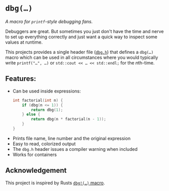 # `dbg(…)`

*A macro for `printf`-style debugging fans.*

Debuggers are great. But sometimes you just don't have the time and nerve to set
up everything correctly and just want a quick way to inspect some values at runtime.

This projects provides a single header file ([`dbg.h`](dbg.h)) that defines a `dbg(…)`
macro which can be used in all circumstances where you would typically write
`printf("…", …)` or `std::cout << … << std::endl;` for the *n*th-time.

## Features:

 * Can be used inside expressions:
   ``` c++
   int factorial(int n) {
       if (dbg(n <= 1)) {
           return dbg(1);
       } else {
           return dbg(n * factorial(n - 1));
       }
   }
   ```
 * Prints file name, line number and the original expression
 * Easy to read, colorized output
 * The `dbg.h` header issues a compiler warning when included
 * Works for containers

## Acknowledgement

This project is inspired by Rusts [`dbg!(…)` macro](https://doc.rust-lang.org/std/macro.dbg.html).
